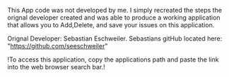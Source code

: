 This App code was not developed by me. I simply recreated the steps the orignal developer created and was able to produce a working application that allows you to Add,Delete, and save your issues on this application.

Orignal Developer: Sebastian Eschweiler.
Sebastians gitHub located here: "https://github.com/seeschweiler"

!To access this application, copy the applications path and paste the link into the web browser search bar.!
